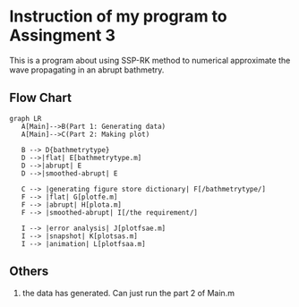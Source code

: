 # Instruction of my program to Assingment 3
This is a program about using SSP-RK method to numerical approximate the wave propagating in an abrupt bathmetry.
## Flow Chart
```mermaid
graph LR
   A[Main]-->B(Part 1: Generating data)
   A[Main]-->C(Part 2: Making plot)
   
   B --> D{bathmetrytype}
   D -->|flat| E[bathmetrytype.m]
   D -->|abrupt| E
   D -->|smoothed-abrupt| E

   C --> |generating figure store dictionary| F[/bathmetrytype/]
   F --> |flat| G[plotfe.m]
   F --> |abrupt| H[plota.m]
   F --> |smoothed-abrupt| I[/the requirement/]

   I --> |error analysis| J[plotfsae.m]
   I --> |snapshot| K[plotsas.m]
   I --> |animation| L[plotfsaa.m]

```
## Others
1. the data has generated. Can just run the part 2 of Main.m


